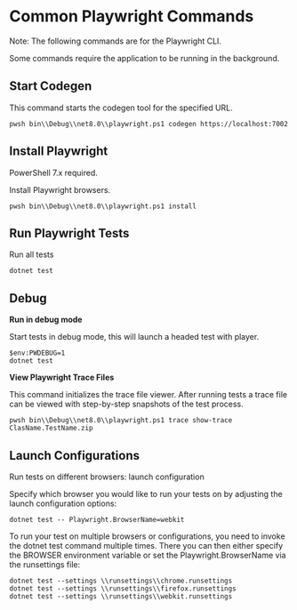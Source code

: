 # Common Playwright Commands 

Note: The following commands are for the Playwright CLI.

Some commands require the application to be running in the background.

## Start Codegen

This command starts the codegen tool for the specified URL.

```shell
pwsh bin\\Debug\\net8.0\\playwright.ps1 codegen https://localhost:7002
```

## Install Playwright

PowerShell 7.x required.

Install Playwright browsers.

```shell
pwsh bin\\Debug\\net8.0\\playwright.ps1 install
```

## Run Playwright Tests

Run all tests 

```shell
dotnet test 
```

## Debug 

**Run in debug mode**

Start tests in debug mode, this will launch a headed test with player.

```shell
$env:PWDEBUG=1
dotnet test
```

**View Playwright Trace Files**

This command initializes the trace file viewer. After running tests a trace file can be viewed with step-by-step snapshots of the test process.

```shell
pwsh bin\\Debug\\net8.0\\playwright.ps1 trace show-trace ClasName.TestName.zip
```

## Launch Configurations

Run tests on different browsers: launch configuration

Specify which browser you would like to run your tests on by adjusting the launch configuration options:

```shell
dotnet test -- Playwright.BrowserName=webkit
```

To run your test on multiple browsers or configurations, you need to invoke the dotnet test command multiple times. There you can then either specify the BROWSER environment variable or set the Playwright.BrowserName via the runsettings file:

```shell
dotnet test --settings \\runsettings\\chrome.runsettings
dotnet test --settings \\runsettings\\firefox.runsettings
dotnet test --settings \\runsettings\\webkit.runsettings
```